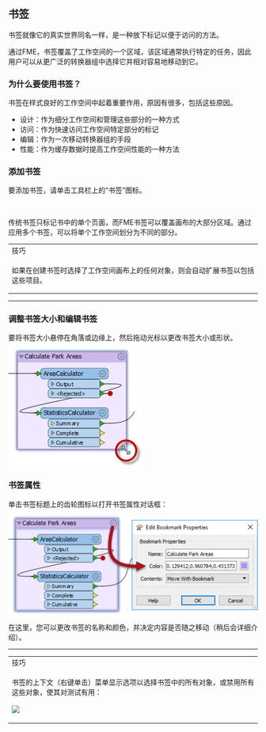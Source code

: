 <div id="readme" class="readme blob instapaper_body">
    <article class="markdown-body entry-content" itemprop="text"><h2><a id="user-content-bookmarks" class="anchor" aria-hidden="true" href="https://github.com/safesoftware/FMETraining/blob/Desktop-Basic-2018/DesktopBasic5BestPractice/5.03.Bookmarks.md#bookmarks"></a><font style="vertical-align: inherit;"><font style="vertical-align: inherit;">书签</font></font></h2>
<p><font style="vertical-align: inherit;"><font style="vertical-align: inherit;">书签就像它的真实世界同名一样，是一种放下标记以便于访问的方法。</font></font></p>
<p><font style="vertical-align: inherit;"><font style="vertical-align: inherit;">通过FME，书签覆盖了工作空间的一个区域，该区域通常执行特定的任务，因此用户可以从更广泛的转换器组中选择它并相对容易地移动到它。</font></font></p>
<h3><a id="user-content-why-use-bookmarks" class="anchor" aria-hidden="true" href="https://github.com/safesoftware/FMETraining/blob/Desktop-Basic-2018/DesktopBasic5BestPractice/5.03.Bookmarks.md#why-use-bookmarks"></a><font style="vertical-align: inherit;"><font style="vertical-align: inherit;">为什么要使用书签？</font></font></h3>
<p><font style="vertical-align: inherit;"><font style="vertical-align: inherit;">书签在样式良好的工作空间中起着重要作用，原因有很多，包括这些原因。</font></font></p>
<ul>
<li><font style="vertical-align: inherit;"><font style="vertical-align: inherit;">设计：作为细分工作空间和管理这些部分的一种方式</font></font></li>
<li><font style="vertical-align: inherit;"><font style="vertical-align: inherit;">访问：作为快速访问工作空间特定部分的标记</font></font></li>
<li><font style="vertical-align: inherit;"><font style="vertical-align: inherit;">编辑：作为一次移动转换器组的手段</font></font></li>
<li><font style="vertical-align: inherit;"><font style="vertical-align: inherit;">性能：作为缓存数据时提高工作空间性能的一种方法</font></font></li>
</ul>
<h3><a id="user-content-adding-a-bookmark" class="anchor" aria-hidden="true" href="https://github.com/safesoftware/FMETraining/blob/Desktop-Basic-2018/DesktopBasic5BestPractice/5.03.Bookmarks.md#adding-a-bookmark"></a><font style="vertical-align: inherit;"><font style="vertical-align: inherit;">添加书签</font></font></h3>
<p><font style="vertical-align: inherit;"><font style="vertical-align: inherit;">要添加书签，请单击工具栏上的“书签”图标。</font></font></p>
<p><a target="_blank" rel="noopener noreferrer" href="https://github.com/safesoftware/FMETraining/blob/Desktop-Basic-2018/DesktopBasic5BestPractice/Images/Img5.006.AddBookmarkToolbar.png"><img src="./Images/Img5.006.AddBookmarkToolbar.png" alt="" style="max-width:100%;"></a></p>
<p><font style="vertical-align: inherit;"><font style="vertical-align: inherit;">传统书签只标记书中的单个页面，而FME书签可以覆盖画布的大部分区域。</font><font style="vertical-align: inherit;">通过应用多个书签，可以将单个工作空间划分为不同的部分。</font></font></p>

<table>
<tbody><tr>
<td>
<i></i><font style="vertical-align: inherit;"><font style="vertical-align: inherit;">
技巧
</font></font></td>
</tr>
<tr>
<td><font style="vertical-align: inherit;"><font style="vertical-align: inherit;">

如果在创建书签时选择了工作空间画布上的任何对象，则会自动扩展书签以包括这些项目。

</font></font></td>
</tr>
</tbody></table>
<hr>
<h3><a id="user-content-resizing-and-editing-a-bookmark" class="anchor" aria-hidden="true" href="https://github.com/safesoftware/FMETraining/blob/Desktop-Basic-2018/DesktopBasic5BestPractice/5.03.Bookmarks.md#resizing-and-editing-a-bookmark"></a><font style="vertical-align: inherit;"><font style="vertical-align: inherit;">调整书签大小和编辑书签</font></font></h3>
<p><font style="vertical-align: inherit;"><font style="vertical-align: inherit;">要将书签大小悬停在角落或边缘上，然后拖动光标以更改书签大小或形状。</font></font></p>
<p><a target="_blank" rel="noopener noreferrer" href="https://github.com/safesoftware/FMETraining/blob/Desktop-Basic-2018/DesktopBasic5BestPractice/Images/Img5.007.BookmarkResizeCursor.png"><img src="./Images/Img5.007.BookmarkResizeCursor.png" alt="" style="max-width:100%;"></a></p>
<h3><a id="user-content-bookmark-properties" class="anchor" aria-hidden="true" href="https://github.com/safesoftware/FMETraining/blob/Desktop-Basic-2018/DesktopBasic5BestPractice/5.03.Bookmarks.md#bookmark-properties"></a><font style="vertical-align: inherit;"><font style="vertical-align: inherit;">书签属性</font></font></h3>
<p><font style="vertical-align: inherit;"><font style="vertical-align: inherit;">单击书签标题上的齿轮图标以打开书签属性对话框：</font></font></p>
<p><a target="_blank" rel="noopener noreferrer" href="https://github.com/safesoftware/FMETraining/blob/Desktop-Basic-2018/DesktopBasic5BestPractice/Images/Img5.008.BookmarkProperties.png"><img src="./Images/Img5.008.BookmarkProperties.png" alt="" style="max-width:100%;"></a></p>
<p><font style="vertical-align: inherit;"><font style="vertical-align: inherit;">在这里，您可以更改书签的名称和颜色，并决定内容是否随之移动（稍后会详细介绍）。</font></font></p>
<hr>

<table>
<tbody><tr>
<td>
<i></i><font style="vertical-align: inherit;"><font style="vertical-align: inherit;">
技巧
</font></font></td>
</tr>
<tr>
<td><font style="vertical-align: inherit;"><font style="vertical-align: inherit;">

书签的上下文（右键单击）菜单显示选项以选择书签中的所有对象，或禁用所有这些对象，使其对测试有用：
</font></font><br><br><a target="_blank" rel="noopener noreferrer" href="https://github.com/safesoftware/FMETraining/blob/Desktop-Basic-2018/DesktopBasic5BestPractice/Images/Img5.009.BookmarkContextMenu.png"><img src="./Images/Img5.009.BookmarkContextMenu.png" style="max-width:100%;"></a>

</td>
</tr>
</tbody></table>
</article>
  </div>

</table>

